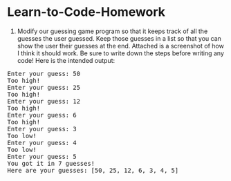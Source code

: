 # Learn-to-Code-Homework

1. Modify our guessing game program so that it keeps track of all the guesses the user guessed. Keep those guesses in a list so that you can show the user their guesses at the end. Attached is a screenshot of how I think it should work. Be sure to write down the steps before writing any code! 
Here is the intended output:

<pre>
Enter your guess: 50
Too high!
Enter your guess: 25
Too high!
Enter your guess: 12
Too high!
Enter your guess: 6
Too high!
Enter your guess: 3
Too low!
Enter your guess: 4
Too low!
Enter your guess: 5
You got it in 7 guesses!
Here are your guesses: [50, 25, 12, 6, 3, 4, 5]
</pre>
